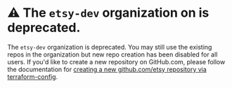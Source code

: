 # ⚠️ The `etsy-dev` organization on is deprecated.

The `etsy-dev` organization is deprecated.  You may still use the existing repos in the organization but new repo creation has been
disabled for all users.  If you'd like to create a new repository on GitHub.com, please follow the documentation for [creating a new github.com/etsy repository via terraform-config](https://docs.etsycorp.com/terraform-docs/how-tos/github/create-a-github-repository).


<!--

**Here are some ideas to get you started:**

🙋‍♀️ A short introduction - what is your organization all about?
🌈 Contribution guidelines - how can the community get involved?
👩‍💻 Useful resources - where can the community find your docs? Is there anything else the community should know?
🍿 Fun facts - what does your team eat for breakfast?
🧙 Remember, you can do mighty things with the power of [Markdown](https://docs.github.com/github/writing-on-github/getting-started-with-writing-and-formatting-on-github/basic-writing-and-formatting-syntax)
-->
